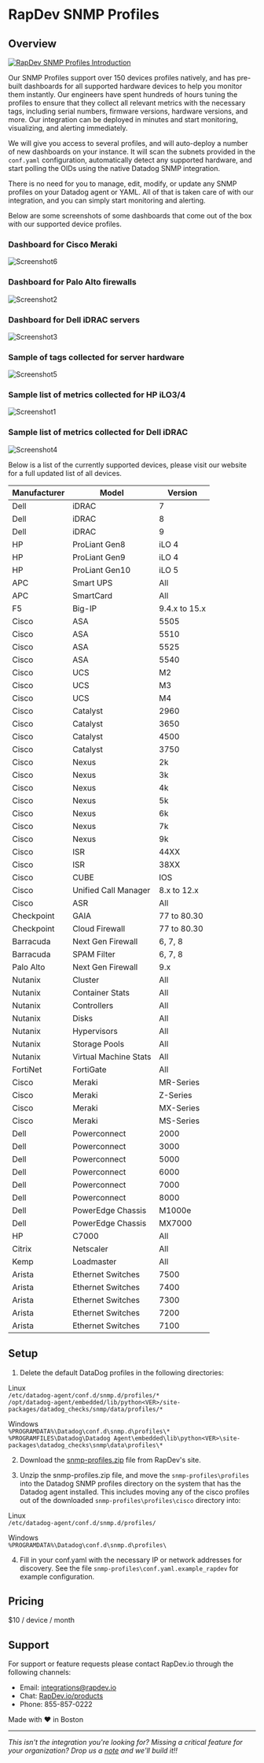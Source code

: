# RapDev SNMP Profiles
## Overview

[![RapDev SNMP Profiles Introduction](https://raw.githubusercontent.com/DataDog/marketplace/master/rapdev-snmp-profiles/images/video.png)](https://www.youtube.com/watch?v=SVT9hqV7aD4&list=PLa2zzueYDhHrjODIXryBX_RakQIL6nmOh)

Our SNMP Profiles support over 150 devices profiles natively, and has pre-built dashboards for all supported hardware devices to help you monitor them instantly. Our engineers have spent hundreds of hours tuning the profiles to ensure that they collect all relevant metrics with the necessary tags, including serial numbers, firmware versions, hardware versions, and more. Our integration can be deployed in minutes and start monitoring, visualizing, and alerting immediately.

We will give you access to several profiles, and will auto-deploy a number of new dashboards on your instance.  It will scan the subnets provided in the ```conf.yaml``` configuration, automatically detect any supported hardware, and start polling the OIDs using the native Datadog SNMP integration.  

There is no need for you to manage, edit, modify, or update any SNMP profiles on your Datadog agent or YAML.  All of that is taken care of with our integration, and you can simply start monitoring and alerting.

Below are some screenshots of some dashboards that come out of the box with our supported device profiles.

### Dashboard for Cisco Meraki
![Screenshot6](https://raw.githubusercontent.com/DataDog/marketplace/master/rapdev-snmp-profiles/images/6.png)

### Dashboard for Palo Alto firewalls
![Screenshot2](https://raw.githubusercontent.com/DataDog/marketplace/master/rapdev-snmp-profiles/images/2.png)

### Dashboard for Dell iDRAC servers
![Screenshot3](https://raw.githubusercontent.com/DataDog/marketplace/master/rapdev-snmp-profiles/images/3.png)

### Sample of tags collected for server hardware
![Screenshot5](https://raw.githubusercontent.com/DataDog/marketplace/master/rapdev-snmp-profiles/images/5.png)

### Sample list of metrics collected for HP iLO3/4
![Screenshot1](https://raw.githubusercontent.com/DataDog/marketplace/master/rapdev-snmp-profiles/images/1.png)

### Sample list of metrics collected for Dell iDRAC
![Screenshot4](https://raw.githubusercontent.com/DataDog/marketplace/master/rapdev-snmp-profiles/images/4.png)

Below is a list of the currently supported devices, please visit our website for a full updated list of all devices.

| Manufacturer | Model                 | Version       |
| ------------ | --------------------- | ------------- |
| Dell         | iDRAC                 | 7             |
| Dell         | iDRAC                 | 8             |
| Dell         | iDRAC                 | 9             |
| HP           | ProLiant Gen8         | iLO 4         |
| HP           | ProLiant Gen9         | iLO 4         |
| HP           | ProLiant Gen10        | iLO 5         |
| APC          | Smart UPS             | All           |
| APC          | SmartCard             | All           |
| F5           | Big-IP                | 9.4.x to 15.x |
| Cisco        | ASA                   | 5505          |
| Cisco        | ASA                   | 5510          |
| Cisco        | ASA                   | 5525          |
| Cisco        | ASA                   | 5540          |
| Cisco        | UCS                   | M2            |
| Cisco        | UCS                   | M3            |
| Cisco        | UCS                   | M4            |
| Cisco        | Catalyst              | 2960          |
| Cisco        | Catalyst              | 3650          |
| Cisco        | Catalyst              | 4500          |
| Cisco        | Catalyst              | 3750          |
| Cisco        | Nexus                 | 2k            |
| Cisco        | Nexus                 | 3k            |
| Cisco        | Nexus                 | 4k            |
| Cisco        | Nexus                 | 5k            |
| Cisco        | Nexus                 | 6k            |
| Cisco        | Nexus                 | 7k            |
| Cisco        | Nexus                 | 9k            |
| Cisco        | ISR                   | 44XX          |
| Cisco        | ISR                   | 38XX          |
| Cisco        | CUBE                  | IOS           |
| Cisco        | Unified Call Manager  | 8.x to 12.x   |
| Cisco        | ASR                   | All           |
| Checkpoint   | GAIA                  | 77 to 80.30   |
| Checkpoint   | Cloud Firewall        | 77 to 80.30   |
| Barracuda    | Next Gen Firewall     | 6, 7, 8       |
| Barracuda    | SPAM Filter           | 6, 7, 8       |
| Palo Alto    | Next Gen Firewall     | 9.x           |
| Nutanix      | Cluster               | All           |
| Nutanix      | Container Stats       | All           |
| Nutanix      | Controllers           | All           |
| Nutanix      | Disks                 | All           |
| Nutanix      | Hypervisors           | All           |
| Nutanix      | Storage Pools         | All           |
| Nutanix      | Virtual Machine Stats | All           |
| FortiNet     | FortiGate             | All           |
| Cisco        | Meraki                | MR-Series     |
| Cisco        | Meraki                | Z-Series      |
| Cisco        | Meraki                | MX-Series     |
| Cisco        | Meraki                | MS-Series     |
| Dell         | Powerconnect          | 2000          |
| Dell         | Powerconnect          | 3000          |
| Dell         | Powerconnect          | 5000          |
| Dell         | Powerconnect          | 6000          |
| Dell         | Powerconnect          | 7000          |
| Dell         | Powerconnect          | 8000          |
| Dell         | PowerEdge Chassis     | M1000e        |
| Dell         | PowerEdge Chassis     | MX7000        |
| HP           | C7000                 | All           |
| Citrix       | Netscaler             | All           |
| Kemp         | Loadmaster            | All           |
| Arista       | Ethernet Switches     | 7500          |
| Arista       | Ethernet Switches     | 7400          |
| Arista       | Ethernet Switches     | 7300          |
| Arista       | Ethernet Switches     | 7200          |
| Arista       | Ethernet Switches     | 7100          |

## Setup

1. Delete the default DataDog profiles in the following directories: 

Linux\
`/etc/datadog-agent/conf.d/snmp.d/profiles/*`\
`/opt/datadog-agent/embedded/lib/python<VER>/site-packages/datadog_checks/snmp/data/profiles/*`
 
 Windows\
 `%PROGRAMDATA%\Datadog\conf.d\snmp.d\profiles\*`\
 `%PROGRAMFILES\Datadog\Datadog Agent\embedded\lib\python<VER>\site-packages\datadog_checks\snmp\data\profiles\*`

2. Download the [snmp-profiles.zip](https://files.rapdev.io/datadog/snmp-profiles.zip) file from RapDev's site.

3. Unzip the snmp-profiles.zip file, and move the `snmp-profiles\profiles` into the Datadog SNMP profiles directory on the system that has the Datadog agent installed. This includes moving any of the cisco profiles out of the downloaded `snmp-profiles\profiles\cisco` directory into:

Linux\
`/etc/datadog-agent/conf.d/snmp.d/profiles/`

Windows\
`%PROGRAMDATA%\Datadog\conf.d\snmp.d\profiles\`

4. Fill in your conf.yaml with the necessary IP or network addresses for discovery. See the file `snmp-profiles\conf.yaml.example_rapdev` for example configuration.

## Pricing

$10 / device / month

## Support
For support or feature requests please contact RapDev.io through the following channels: 

 - Email: integrations@rapdev.io 
 - Chat: [RapDev.io/products](https://rapdev.io/products)
 - Phone: 855-857-0222 

Made with ❤️  in Boston

 ---

*This isn't the integration you're looking for? Missing a critical feature for your organization? Drop us a [note](mailto:integrations@rapdev.io) and we'll build it!!*

